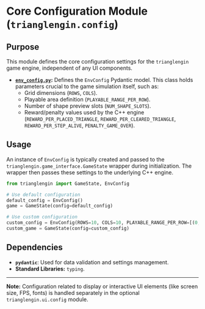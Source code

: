

# Core Configuration Module (`trianglengin.config`)

## Purpose

This module defines the core configuration settings for the `trianglengin` game engine, independent of any UI components.

-   **[`env_config.py`](env_config.py):** Defines the `EnvConfig` Pydantic model. This class holds parameters crucial to the game simulation itself, such as:
    -   Grid dimensions (`ROWS`, `COLS`).
    -   Playable area definition (`PLAYABLE_RANGE_PER_ROW`).
    -   Number of shape preview slots (`NUM_SHAPE_SLOTS`).
    -   Reward/penalty values used by the C++ engine (`REWARD_PER_PLACED_TRIANGLE`, `REWARD_PER_CLEARED_TRIANGLE`, `REWARD_PER_STEP_ALIVE`, `PENALTY_GAME_OVER`).

## Usage

An instance of `EnvConfig` is typically created and passed to the `trianglengin.game_interface.GameState` wrapper during initialization. The wrapper then passes these settings to the underlying C++ engine.

```python
from trianglengin import GameState, EnvConfig

# Use default configuration
default_config = EnvConfig()
game = GameState(config=default_config)

# Use custom configuration
custom_config = EnvConfig(ROWS=10, COLS=10, PLAYABLE_RANGE_PER_ROW=[(0,10)]*10)
custom_game = GameState(config=custom_config)
```

## Dependencies

-   **`pydantic`**: Used for data validation and settings management.
-   **Standard Libraries:** `typing`.

---

**Note:** Configuration related to display or interactive UI elements (like screen size, FPS, fonts) is handled separately in the optional `trianglengin.ui.config` module.
